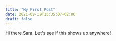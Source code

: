 ```yaml
---
title: "My First Post"
date: 2021-09-19T15:35:07+02:00
draft: false
---
```


Hi there Sara. Let's see if this shows up anywhere!
